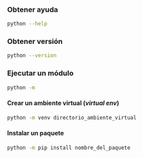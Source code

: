 <!--
.. title: python
.. slug: python
.. date: 2023-10-29 14:07:04 UTC-03:00
.. tags: cli
.. category: cli 
.. link: 
.. description: 
.. type: text
-->

### Obtener ayuda

```sh
python --help
```

### Obtener versión

```sh
python --version
```

### Ejecutar un módulo

```sh
python -m
```

#### Crear un ambiente virtual (*virtual env*)

```sh
python -m venv directorio_ambiente_virtual
```

#### Instalar un paquete

```sh
python -m pip install nombre_del_paquete
```